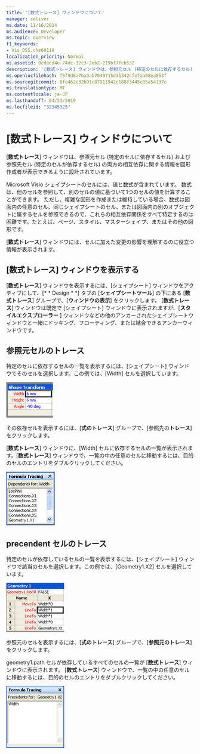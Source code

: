 ```yaml
---
title: '[数式トレース] ウィンドウについて'
manager: soliver
ms.date: 11/16/2014
ms.audience: Developer
ms.topic: overview
f1_keywords:
- Vis_DSS.chm60118
localization_priority: Normal
ms.assetid: 0cdacd4e-74dc-32c3-2eb2-219bf7fcb532
description: '[数式トレース] ウィンドウは、参照元セル (特定のセルに依存するセル) および参照先セル (特定のセルが依存するセル) の両方の相互依存に関する情報を図形作成者が表示できるように設計されています。'
ms.openlocfilehash: f5f9d6a7ba3ab7049715d31342cfe7aa68ea053f
ms.sourcegitcommit: 8fe462c32b91c87911942c188f3445e85a54137c
ms.translationtype: MT
ms.contentlocale: ja-JP
ms.lasthandoff: 04/23/2019
ms.locfileid: "32345325"
---
```

# <a name="about-the-formula-tracing-window"></a>[数式トレース] ウィンドウについて

[**数式トレース**] ウィンドウは、参照元セル (特定のセルに依存するセル) および参照先セル (特定のセルが依存するセル) の両方の相互依存に関する情報を図形作成者が表示できるように設計されています。 
  
Microsoft Visio シェイプシートのセルには、値と数式が含まれています。 数式は、他のセルを参照して、別のセルの値に基づいて1つのセルの値を計算することができます。 ただし、複雑な図形を作成または維持している場合、数式は図面内の任意のセル、同じシェイプシートのセル、または図面内の別のオブジェクトに属するセルを参照できるので、これらの相互依存関係をすべて特定するのは困難です。たとえば、ページ、スタイル、マスターシェイプ、またはその他の図形です。 
  
[**数式トレース**] ウィンドウには、セルに加えた変更の影響を理解するのに役立つ情報が表示されます。 
  
## <a name="displaying-the-formula-tracing-window"></a>[数式トレース] ウィンドウを表示する

[**数式トレース**] ウィンドウを表示するには、[シェイプシート] ウィンドウをアクティブにして、[* * Design * *] タブの [**シェイプシートツール**] の下にある [**数式トレース**] グループで、[**ウィンドウの表示**] をクリックします。 [**数式トレース**] ウィンドウは既定で [シェイプシート] ウィンドウに表示されますが、[**スタイルエクスプローラー** ] ウィンドウなどの他のアンカーされたシェイプシートウィンドウと一緒にドッキング、フローティング、または結合できるアンカーウィンドウです。 
  
## <a name="tracing-dependent-cells"></a>参照元セルのトレース

特定のセルに依存するセルの一覧を表示するには、[シェイプシート] ウィンドウでそのセルを選択します。この例では、[Width] セルを選択しています。 
  
![[Width] セルが選択されている](media/ShapeSheetDependents_UI_01_ZA01039814.gif)
  
その依存セルを表示するには、[**式のトレース**] グループで、[参照先の**トレース**] をクリックします。
  
[**数式トレース**] ウィンドウに、[Width] セルに依存するセルの一覧が表示されます。[**数式トレース**] ウィンドウで、一覧の中の任意のセルに移動するには、目的のセルのエントリをダブルクリックしてください。 
  
![[数式トレース] ウィンドウに [Width] セルに依存するすべてのセルが表示される](media/ShapeSheetDependents_UI_02_ZA01039815.gif)
  
## <a name="tracing-precendent-cells"></a>precendent セルのトレース

特定のセルが依存しているセルの一覧を表示するには、[シェイプシート] ウィンドウで該当のセルを選択します。この例では、[Geometry1.X2] セルを選択しています。 
  
![geometry1.path セルが選択されている](media/ShapeSheetPrecedents_UI_01_ZA01039817.gif)
  
参照元のセルを表示するには、[**式のトレース**] グループで、[**参照元のトレース**] をクリックします。
  
geometry1.path セルが依存しているすべてのセルの一覧が [**数式トレース**] ウィンドウに表示されます。 [**数式トレース**] ウィンドウで、一覧の中の任意のセルに移動するには、目的のセルのエントリをダブルクリックしてください。 
  
![geometry1.path セルが依存しているすべてのセルが [数式トレース] ウィンドウに表示されます。](media/ShapeSheetPrecedents_UI_02_ZA01039818.gif)
  

